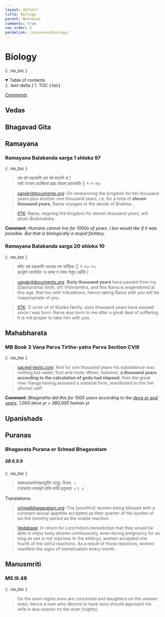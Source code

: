 ```yaml
---
layout: default
title: Biology
parent: Nonsense
comments: true
nav_order: 3
permalink: /nonsense/biology/
---
```

# Biology
{: .no_toc }
<details open markdown="block">
  <summary>
    Table of contents
  </summary>
  {: .text-delta }
1. TOC
{:toc}
</details>

[*Comments*]({{site.url}}{{page.url}}#comments)

## Vedas

## Bhagavad Gita

## Ramayana
### Ramayana Balakanda sarga 1 shloka 97
{: .no_toc }
>दश वर्ष सहस्राणि दश वर्ष शतानि च \|<br>
रामो राज्यम् उपासित्वा ब्रह्म लोकम् प्रयास्यति \|\| १-१-९७

><a href="https://sanskritdocuments.org/sites/valmikiramayan/baala/sarga1/balasans1.htm#Verse97" target="_blank">sanskritdocuments.org</a>: On reverencing the kingdom for ten thousand years plus another one thousand years, i.e. for a total of **eleven thousand years**, Rama voyages to the abode of Brahma...

><a href="https://www.valmiki.iitk.ac.in/sloka?field_kanda_tid=1&language=dv&field_sarga_value=1" target="_blank">IITK</a>: Rama, reigning the kingdom for eleven thousand years, will attain Brahmaloka.

**Comment**: *Humans cannot live for 1000s of years. I too would like if it was possible. But that is biologically a stupid fantacy.*

### Ramayana Balakanda sarga 20 shloka 10
{: .no_toc }
>षष्टिः वर्ष सहस्राणि जातस्य मम कौशिक \|\| १-२०-१०<br>
कृच्छ्रेण उत्पादितः च अयम् न रामम् नेतुम् अर्हसि \|

><a href="https://sanskritdocuments.org/sites/valmikiramayan/baala/sarga20/balasans20.htm#Verse10" target="_blank">sanskritdocuments.org</a>: **Sixty thousand years** have passed from my [Dasharatha] birth, oh! Vishvamitra, and this Rama is engendered at this age, that too with tribulations, hence taking Rama with you will be inappropriate of you.

><a href="https://www.valmiki.iitk.ac.in/sloka?field_kanda_tid=1&language=dv&field_sarga_value=20" target="_blank">IITK</a>: O scion of of Kusika family, sixty thousand years have passed since I was born. Rama was born to me after a great deal of suffering. It is not proper to take him with you.

## Mahabharata

### MB Book 3 Vana Parva Tirtha-yatra Parva Section CVIII
{: .no_toc }

><a href="https://www.sacred-texts.com/hin/m03/m03108.htm" target="_blank">sacred-texts.com</a>: And for one thousand years his subsistence was nothing but water, fruit and roots. When, however, **a thousand years according to the calculation of gods had elapsed**, then the great river Ganga having assumed a material form, manifested to him her (divine) self.'

**Comment**: *Bhagiratha did this for 1000 years according to the <a href="https://en.wikipedia.org/wiki/Hindu_units_of_time" target="_blank">deva or god years</a>. 1,000 deva yr = 360,000 human yr.*

## Upanishads

## Puranas

### Bhagavata Purana or Srimad Bhagavatam

##### SB 6.9.9
{: .no_toc }
>शश्वत्कामवरेणांहस्तुरीयं जगृहु: स्त्रिय: ।<br>
रजोरूपेण तास्वंहो मासि मासि प्रद‍ृश्यते ॥ ९ ॥

Translations:

> <a href="https://www.srimadbhagavatam.org/canto6/chapter9.html#Text_9" target="_blank">srimadbhagavatam.org</a>: The [youthful] women being blessed with a constant sexual appetite accepted as their quarter of the burden of sin the monthly period as the visible reaction.

> <a href="https://vedabase.io/en/library/sb/6/9/9/" target="_blank">Vedabase</a>: In return for Lord Indra’s benediction that they would be able to enjoy lusty desires continuously, even during pregnancy for as long as sex is not injurious to the embryo, women accepted one fourth of the sinful reactions. As a result of those reactions, women manifest the signs of menstruation every month.

## Manusmriti

### MS III.48
{: .no_toc }
> On the even nights sons are conceived and daughters on the uneven ones; hence a man who desires to have sons should approach his wife in due season on the even (nights).